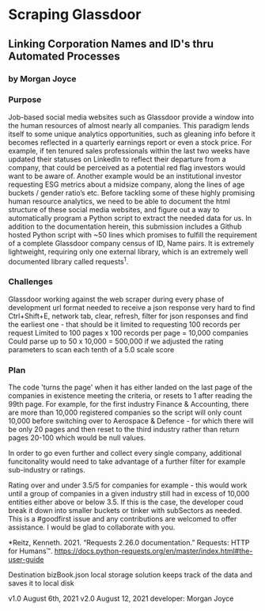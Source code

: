 <h1>Scraping Glassdoor</h1>
<h2>Linking Corporation Names and ID's thru Automated Processes</h2>
<h3>by Morgan Joyce</h3>
 
<h3>Purpose</h3>
 
Job-based social media websites such as Glassdoor provide a window into the human resources of almost nearly all companies. This paradigm lends itself to some unique analytics opportunities, such as gleaning info before it becomes reflected in a quarterly earnings report or even a stock price.
For example, if ten tenured sales professionals within the last two weeks have updated their statuses on LinkedIn to reflect their departure from a company, that could be perceived as a potential red flag investors would want to be aware of. Another example would be an institutional investor requesting ESG metrics about a midsize company, along the lines of age buckets / gender ratio’s etc.
Before tackling some of these highly promising human resource analytics, we need to be able to document the html structure of these social media websites, and figure out a way to automatically program a Python script to extract the needed data for us.
In addition to the documentation herein, this submission includes a Github hosted Python script with ~50 lines which promises to fulfill the requirement of a complete Glassdoor company census of ID, Name pairs. It is extremely lightweight, requiring only one external library, which is an extremely well documented library called requests<sup>1</sup>.

<h3>Challenges</h3>
 
Glassdoor working against the web scraper during every phase of development
url format needed to receive a json response very hard to find
Ctrl+Shift+E, network tab, clear, refresh, filter for json responses and find the earliest one - that should be it
limited to requesting 100 records per request
Limited to 100 pages x 100 records per page = 10,000 companies
Could parse up to 50 x 10,000 = 500,000 if we adjusted the rating parameters to scan each tenth of a 5.0 scale score



<h3>Plan</h3>
 
The code 'turns the page' when it has either landed on the last page of the companies in existence meeting the criteria, or resets to 1 after reading the 99th page. For example, for the first industry Finance & Accounting, there are more than 10,000 registered companies so the script will only count 10,000 before switching over to Aerospace & Defence - for which there will be only 20 pages and then reset to the third industry rather than return pages 20-100 which would be null values.

In order to go even further and collect every single company, additional funcitonality would need to take advantage of a further filter for example sub-industry or ratings.

Rating over and under 3.5/5 for companies for example - this would work until a group of companies in a given industry still had in excess of 10,000 entities either above or below 3.5. If this is the case, the developer coud break it down into smaller buckets or tinker with subSectors as needed. This is a #goodfirst issue and any contributions are welcomed to offer assistance. I would be glad to collaborate with you.





*Reitz, Kenneth. 2021. “Requests 2.26.0 documentation.” Requests: HTTP for Humans™. https://docs.python-requests.org/en/master/index.html#the-user-guide


Destination
bizBook.json local storage solution keeps track of the data and saves it to local disk


v1.0 August 6th, 2021
v2.0 August 12, 2021
developer: Morgan Joyce
